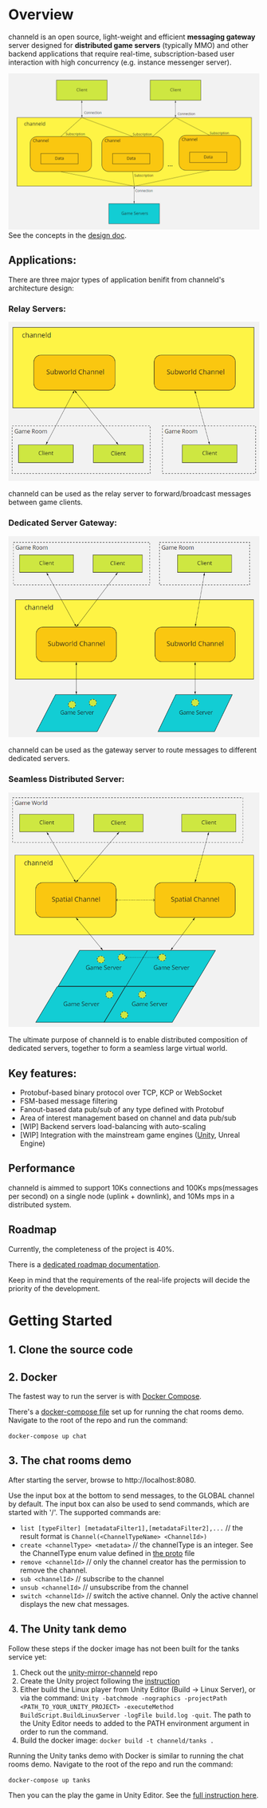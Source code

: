 # Overview
channeld is an open source, light-weight and efficient **messaging gateway** server designed for **distributed game servers** (typically MMO) 
and other backend applications that require real-time, subscription-based user interaction with high concurrency (e.g. instance messenger server).

![architecture](doc/architecture.png)
See the concepts in the [design doc](doc/design.md).

## Applications:
There are three major types of application benifit from channeld's architecture design:
### Relay Servers:
![](doc/relay.png)

channeld can be used as the relay server to forward/broadcast messages between game clients.

### Dedicated Server Gateway:
![](doc/dedicated.png)

channeld can be used as the gateway server to route messages to different dedicated servers.

### Seamless Distributed Server:
![](doc/seamless.png)

The ultimate purpose of channeld is to enable distributed composition of dedicated servers, together to form a seamless large virtual world.

## Key features:
* Protobuf-based binary protocol over TCP, KCP or WebSocket
* FSM-based message filtering
* Fanout-based data pub/sub of any type defined with Protobuf
* Area of interest management based on channel and data pub/sub
* [WIP] Backend servers load-balancing with auto-scaling
* [WIP] Integration with the mainstream game engines ([Unity](https://github.com/indiest/channeld-unity-mirror), Unreal Engine)

## Performance
channeld is aimmed to support 10Ks connections and 100Ks mps(messages per second) on a single node (uplink + downlink), and 10Ms mps in a distributed system.

## Roadmap
Currently, the completeness of the project is 40%.

There is a [dedicated roadmap documentation](doc/roadmap.md).

Keep in mind that the requirements of the real-life projects will decide the priority of the development.

# Getting Started
## 1. Clone the source code
## 2. Docker
The fastest way to run the server is with [Docker Compose](https://docs.docker.com/compose/).

There's a [docker-compose file](docker-compose.yml) set up for running the chat rooms demo. Navigate to the root of the repo and run the command:

`docker-compose up chat`

## 3. The chat rooms demo
After starting the server, browse to http://localhost:8080.

Use the input box at the bottom to send messages, to the GLOBAL channel by default. The input box can also be used to send commands, which are started with '/'. The supported commands are:

* `list [typeFilter] [metadataFilter1],[metadataFilter2],...` // the result format is `Channel(<ChannelTypeName> <ChannelId>)`
* `create <channelType> <metadata>` // the channelType is an integer. See the ChannelType enum value defined in [the proto](pkg/channeldpb/channeld.proto) file
* `remove <channelId>` // only the channel creator has the permission to remove the channel.
* `sub <channelId>` // subscribe to the channel
* `unsub <channelId>` // unsubscribe from the channel
* `switch <channelId>` // switch the active channel. Only the active channel displays the new chat messages.

## 4. The Unity tank demo
Follow these steps if the docker image has not been built for the tanks service yet:
1. Check out the [unity-mirror-channeld](https://github.com/indiest/channeld-unity-mirror) repo
2. Create the Unity project following the [instruction](https://github.com/indiest/channeld-unity-mirror#how-to-run-the-tank-demo)
3. Either build the Linux player from Unity Editor (Build -> Linux Server), or via the command: `Unity -batchmode -nographics -projectPath <PATH_TO_YOUR_UNITY_PROJECT> -executeMethod BuildScript.BuildLinuxServer -logFile build.log -quit`. The path to the Unity Editor needs to added to the PATH environment argument in order to run the command.
4. Build the docker image: `docker build -t channeld/tanks .`

Running the Unity tanks demo with Docker is similar to running the chat rooms demo. Navigate to the root of the repo and run the command:

`docker-compose up tanks`

Then you can the play the game in Unity Editor. See the [full instruction here](https://github.com/indiest/channeld-unity-mirror#how-to-run-the-tank-demo).
